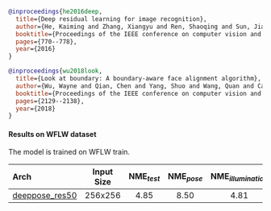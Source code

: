 <!-- [BACKBONE] -->

```bibtex
@inproceedings{he2016deep,
  title={Deep residual learning for image recognition},
  author={He, Kaiming and Zhang, Xiangyu and Ren, Shaoqing and Sun, Jian},
  booktitle={Proceedings of the IEEE conference on computer vision and pattern recognition},
  pages={770--778},
  year={2016}
}
```

<!-- [DATASET] -->

```bibtex
@inproceedings{wu2018look,
  title={Look at boundary: A boundary-aware face alignment algorithm},
  author={Wu, Wayne and Qian, Chen and Yang, Shuo and Wang, Quan and Cai, Yici and Zhou, Qiang},
  booktitle={Proceedings of the IEEE conference on computer vision and pattern recognition},
  pages={2129--2138},
  year={2018}
}
```

#### Results on WFLW dataset

The model is trained on WFLW train.

| Arch  | Input Size | NME<sub>*test*</sub> | NME<sub>*pose*</sub> | NME<sub>*illumination*</sub> | NME<sub>*occlusion*</sub> | NME<sub>*blur*</sub> | NME<sub>*makeup*</sub> | NME<sub>*expression*</sub> | ckpt | log |
| :-----| :--------: | :------------------: | :------------------: |:---------------------------: |:------------------------: | :------------------: | :--------------: |:-------------------------: |:---: | :---: |
| [deeppose_res50](/configs/face/2D_Kpt_SV_RGB_Img/deeppose/wflw/deeppose_res50_wflw_256x256.py)  | 256x256 | 4.85 | 8.50 | 4.81 | 5.69 | 5.45 | 4.82 | 5.20 | [ckpt](https://download.openmmlab.com/mmpose/face/deeppose/deeppose_res50_wflw_256x256-92d0ba7f_20210303.pth) | [log](https://download.openmmlab.com/mmpose/face/deeppose/deeppose_res50_wflw_256x256_20210303.log.json) |
